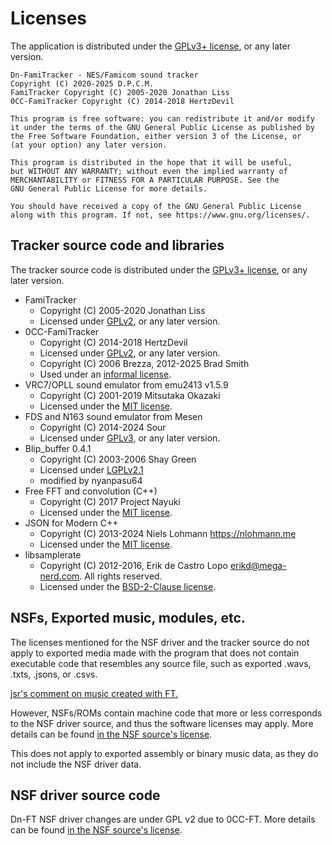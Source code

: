 # Licenses

The application is distributed under the
[GPLv3+ license](https://www.gnu.org/licenses/gpl-3.0.en.html), or any later
version.

```_
Dn-FamiTracker - NES/Famicom sound tracker
Copyright (C) 2020-2025 D.P.C.M.
FamiTracker Copyright (C) 2005-2020 Jonathan Liss
0CC-FamiTracker Copyright (C) 2014-2018 HertzDevil

This program is free software: you can redistribute it and/or modify
it under the terms of the GNU General Public License as published by
the Free Software Foundation, either version 3 of the License, or
(at your option) any later version.

This program is distributed in the hope that it will be useful,
but WITHOUT ANY WARRANTY; without even the implied warranty of
MERCHANTABILITY or FITNESS FOR A PARTICULAR PURPOSE. See the
GNU General Public License for more details.

You should have received a copy of the GNU General Public License
along with this program. If not, see https://www.gnu.org/licenses/.
```

## Tracker source code and libraries

The tracker source code is distributed under the
[GPLv3+ license](https://www.gnu.org/licenses/gpl-3.0.en.html), or any later
version.

- FamiTracker
	- Copyright (C) 2005-2020 Jonathan Liss
	- Licensed under
	  [GPLv2](https://www.gnu.org/licenses/old-licenses/gpl-2.0.en.html), or any
	  later version.
- 0CC-FamiTracker
	- Copyright (C) 2014-2018 HertzDevil
	- Licensed under
	  [GPLv2](https://www.gnu.org/licenses/old-licenses/gpl-2.0.en.html), or any
	  later version.
	- Copyright (C) 2006 Brezza, 2012-2025 Brad Smith
	- Used under an [informal license](Source/APU/nsfplay/readme.txt).
- VRC7/OPLL sound emulator from emu2413 v1.5.9
	- Copyright (C) 2001-2019 Mitsutaka Okazaki
	- Licensed under the [MIT license](https://mit-license.org/).
- FDS and N163 sound emulator from Mesen
	- Copyright (C) 2014-2024 Sour
	- Licensed under
	  [GPLv3](https://www.gnu.org/licenses/old-licenses/gpl-3.0.en.html), or any
	  later version.
- Blip_buffer 0.4.1
	- Copyright (C) 2003-2006 Shay Green
	- Licensed under
	  [LGPLv2.1](https://www.gnu.org/licenses/old-licenses/lgpl-2.1.html)
	- modified by nyanpasu64
- Free FFT and convolution (C++)
	- Copyright (C) 2017 Project Nayuki
	- Licensed under the
	  [MIT license](https://mit-license.org/).
- JSON for Modern C++
	- Copyright (C) 2013-2024 Niels Lohmann <https://nlohmann.me>
	- Licensed under the [MIT license](https://mit-license.org/).
- libsamplerate
	- Copyright (C) 2012-2016, Erik de Castro Lopo <erikd@mega-nerd.com>.
	  All rights reserved.
	- Licensed under the
	  [BSD-2-Clause license](https://www.freebsd.org/copyright/freebsd-license/).

## NSFs, Exported music, modules, etc.

The licenses mentioned for the NSF driver and the tracker source do not apply to
exported media made with the program that does not contain executable code that
resembles any source file, such as exported .wavs, .txts, .jsons, or .csvs.

[jsr's comment on music created with FT.](http://forums.famitracker.com/viewtopic.php?f=4&t=122&p=741#p741)

However, NSFs/ROMs contain machine code that more or less corresponds to the NSF
driver source, and thus the software licenses may apply. More details can be
found [in the NSF source's license](./Source/drivers/asm/LICENSE.md).

This does not apply to exported assembly or binary music data, as they do not
include the NSF driver data.

## NSF driver source code

Dn-FT NSF driver changes are under GPL v2 due to 0CC-FT. More details can be
found [in the NSF source's license](./Source/drivers/asm/LICENSE.md).
